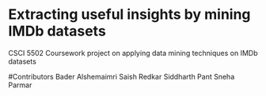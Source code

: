 # Extracting useful insights by mining IMDb datasets
CSCI 5502 Coursework project on applying data mining techniques on IMDb datasets


#Contributors
Bader Alshemaimri
Saish Redkar
Siddharth Pant
Sneha Parmar
